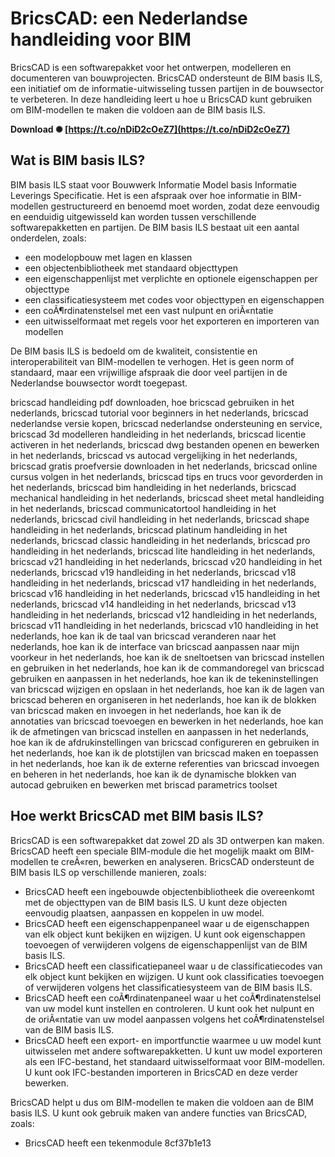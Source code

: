 
 
# BricsCAD: een Nederlandse handleiding voor BIM
 
BricsCAD is een softwarepakket voor het ontwerpen, modelleren en documenteren van bouwprojecten. BricsCAD ondersteunt de BIM basis ILS, een initiatief om de informatie-uitwisseling tussen partijen in de bouwsector te verbeteren. In deze handleiding leert u hoe u BricsCAD kunt gebruiken om BIM-modellen te maken die voldoen aan de BIM basis ILS.
 
**Download ✺ [https://t.co/nDiD2cOeZ7](https://t.co/nDiD2cOeZ7)**


 
## Wat is BIM basis ILS?
 
BIM basis ILS staat voor Bouwwerk Informatie Model basis Informatie Leverings Specificatie. Het is een afspraak over hoe informatie in BIM-modellen gestructureerd en benoemd moet worden, zodat deze eenvoudig en eenduidig uitgewisseld kan worden tussen verschillende softwarepakketten en partijen. De BIM basis ILS bestaat uit een aantal onderdelen, zoals:
 
- een modelopbouw met lagen en klassen
- een objectenbibliotheek met standaard objecttypen
- een eigenschappenlijst met verplichte en optionele eigenschappen per objecttype
- een classificatiesysteem met codes voor objecttypen en eigenschappen
- een coÃ¶rdinatenstelsel met een vast nulpunt en oriÃ«ntatie
- een uitwisselformaat met regels voor het exporteren en importeren van modellen

De BIM basis ILS is bedoeld om de kwaliteit, consistentie en interoperabiliteit van BIM-modellen te verhogen. Het is geen norm of standaard, maar een vrijwillige afspraak die door veel partijen in de Nederlandse bouwsector wordt toegepast.
 
bricscad handleiding pdf downloaden,  hoe bricscad gebruiken in het nederlands,  bricscad tutorial voor beginners in het nederlands,  bricscad nederlandse versie kopen,  bricscad nederlandse ondersteuning en service,  bricscad 3d modelleren handleiding in het nederlands,  bricscad licentie activeren in het nederlands,  bricscad dwg bestanden openen en bewerken in het nederlands,  bricscad vs autocad vergelijking in het nederlands,  bricscad gratis proefversie downloaden in het nederlands,  bricscad online cursus volgen in het nederlands,  bricscad tips en trucs voor gevorderden in het nederlands,  bricscad bim handleiding in het nederlands,  bricscad mechanical handleiding in het nederlands,  bricscad sheet metal handleiding in het nederlands,  bricscad communicatortool handleiding in het nederlands,  bricscad civil handleiding in het nederlands,  bricscad shape handleiding in het nederlands,  bricscad platinum handleiding in het nederlands,  bricscad classic handleiding in het nederlands,  bricscad pro handleiding in het nederlands,  bricscad lite handleiding in het nederlands,  bricscad v21 handleiding in het nederlands,  bricscad v20 handleiding in het nederlands,  bricscad v19 handleiding in het nederlands,  bricscad v18 handleiding in het nederlands,  bricscad v17 handleiding in het nederlands,  bricscad v16 handleiding in het nederlands,  bricscad v15 handleiding in het nederlands,  bricscad v14 handleiding in het nederlands,  bricscad v13 handleiding in het nederlands,  bricscad v12 handleiding in het nederlands,  bricscad v11 handleiding in het nederlands,  bricscad v10 handleiding in het nederlands,  hoe kan ik de taal van bricscad veranderen naar het nederlands,  hoe kan ik de interface van bricscad aanpassen naar mijn voorkeur in het nederlands,  hoe kan ik de sneltoetsen van bricscad instellen en gebruiken in het nederlands,  hoe kan ik de commandoregel van bricscad gebruiken en aanpassen in het nederlands,  hoe kan ik de tekeninstellingen van bricscad wijzigen en opslaan in het nederlands,  hoe kan ik de lagen van bricscad beheren en organiseren in het nederlands,  hoe kan ik de blokken van bricscad maken en invoegen in het nederlands,  hoe kan ik de annotaties van bricscad toevoegen en bewerken in het nederlands,  hoe kan ik de afmetingen van bricscad instellen en aanpassen in het nederlands,  hoe kan ik de afdrukinstellingen van bricscad configureren en gebruiken in het nederlands,  hoe kan ik de plotstijlen van bricscad maken en toepassen in het nederlands,  hoe kan ik de externe referenties van bricscad invoegen en beheren in het nederlands,  hoe kan ik de dynamische blokken van autocad gebruiken en bewerken met briscad parametrics toolset
 
## Hoe werkt BricsCAD met BIM basis ILS?
 
BricsCAD is een softwarepakket dat zowel 2D als 3D ontwerpen kan maken. BricsCAD heeft een speciale BIM-module die het mogelijk maakt om BIM-modellen te creÃ«ren, bewerken en analyseren. BricsCAD ondersteunt de BIM basis ILS op verschillende manieren, zoals:

- BricsCAD heeft een ingebouwde objectenbibliotheek die overeenkomt met de objecttypen van de BIM basis ILS. U kunt deze objecten eenvoudig plaatsen, aanpassen en koppelen in uw model.
- BricsCAD heeft een eigenschappenpaneel waar u de eigenschappen van elk object kunt bekijken en wijzigen. U kunt ook eigenschappen toevoegen of verwijderen volgens de eigenschappenlijst van de BIM basis ILS.
- BricsCAD heeft een classificatiepaneel waar u de classificatiecodes van elk object kunt bekijken en wijzigen. U kunt ook classificaties toevoegen of verwijderen volgens het classificatiesysteem van de BIM basis ILS.
- BricsCAD heeft een coÃ¶rdinatenpaneel waar u het coÃ¶rdinatenstelsel van uw model kunt instellen en controleren. U kunt ook het nulpunt en de oriÃ«ntatie van uw model aanpassen volgens het coÃ¶rdinatenstelsel van de BIM basis ILS.
- BricsCAD heeft een export- en importfunctie waarmee u uw model kunt uitwisselen met andere softwarepakketten. U kunt uw model exporteren als een IFC-bestand, het standaard uitwisselformaat voor BIM-modellen. U kunt ook IFC-bestanden importeren in BricsCAD en deze verder bewerken.

BricsCAD helpt u dus om BIM-modellen te maken die voldoen aan de BIM basis ILS. U kunt ook gebruik maken van andere functies van BricsCAD, zoals:

- BricsCAD heeft een tekenmodule 8cf37b1e13


